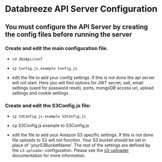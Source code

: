 # Databreeze API Server Configuration

## You must configure the API Server by creating the config files before running the server

### Create and edit the main configuration file.

- `cd dbzApi/conf`

- `cp Config.js.example Config.js`

- edit the file to add your config settings. If this is not done the api server will not start. Here you will find options for JWT secret, salt, email settings (used for password reset), ports, mongoDB access url, upload settings and cookie settings.


### Create and edit the S3Config.js file:

- `cp S3Config.js.example S3Config.js`

- cp S3Config.js.example to S3Config.js

- edit the file to add your Amazon S3 specific settings. If this is not done file uploads to S3 will not function. Your S3 bucket should be set in place of 'yourS3BucketName'. The rest of the settings are defined by the `s3-uploader` configuration. Please see the [s3-uploader](https://github.com/Turistforeningen/node-s3-uploader) documentation for more information.